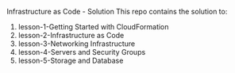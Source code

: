 Infrastructure as Code - Solution
This repo contains the solution to:

1. lesson-1-Getting Started with CloudFormation
2. lesson-2-Infrastructure as Code
3. lesson-3-Networking Infrastructure
4. lesson-4-Servers and Security Groups
5. lesson-5-Storage and Database

